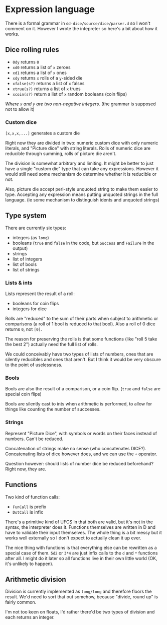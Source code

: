 # Expression language

There is a formal grammar in `dd-dice/source/dice/parser.d` so I won't comment on it.
However I wrote the intepreter so here's a bit about how it works.

## Dice rolling rules


 - `0dy` returns `0`
 - `xd0` returns a list of `x` zeroes
 - `xd1` returns a list of `x` ones
 - `xdy` returns `x` rolls of a `y`-sided die
 - `xfalse(s?)` returns a list of `x` falses
 - `xtrue(s?)` returns a list of `x` trues
 - `xcoin(s?)` return a list of `x` random booleans (coin flips)

_Where `x` and `y` are two non-negative integers._ (the grammar is supposed not to allow it)

### Custom dice

`[x,x,x,...]` generates a custom die

Right now they are divided in two: numeric custom dice with only numeric literals,
and "Picture dice" with string literals. Rolls of numeric dice are reducible through
summing, rolls of picture die aren't.

The division is somewhat arbitrary and limiting. It might be better to just 
have a single "custom die" type that can take any expressions. However it would
still need some mechanism do determine whether it is reducible or not.

Also, picture die accept perl-style unquoted string to make them easier to type.
Accepting any expression means putting unquoted strings in the full language.
(ie some mechanism to distinguish idents and unquoted strings)

## Type system

There are currently six types:
 - integers (as `long`)
 - booleans (`true` and `false` in the code, but `Success` and `Failure` in the output)
 - strings
 - list of integers
 - list of bools
 - list of strings

### Lists & ints

Lists represent the result of a roll:
 - booleans for coin flips
 - integers for dice

Rolls are "reduced" to the sum of their parts when subject to arithmetic or
comparisons (a roll of 1 bool is reduced to that bool).
Also a roll of 0 dice returns `0`, not `[0]`.

The reason for preserving the rolls is that some functions
(like "roll 5 take the best 2") actually need the full list of rolls.

We could conceivably have two types of lists of numbers, ones that are silently
reducibles and ones that aren't. But I think it would be very obscure to the
point of uselessness.

### Bools

Bools are also the result of a comparison, or a coin flip.
(`true` and `false` are special coin flips)

Bools are silently cast to ints when arithmetic is performed,
to allow for things like counting the number of successes.


### Strings

Represent "Picture Dice", with symbols or words on their faces instead of numbers.
Can't be reduced.

Concatenation of strings make no sense (who concatenates DICE?). Concatenating
lists of dice however does, and we can use the `+` operator.

Question however: should lists of number dice be reduced beforehand? Right now,
they are.



## Functions

Two kind of function calls:
 - `FunCall` is prefix
 - `DotCall` is infix

There's a primitive kind of UFCS in that both are valid, but it's not in the
syntax, the interpreter does it. Functions themselves are written in D and have
to validate their input themselves. The whole thing is a bit messy but it works
well externally so I don't expect to actually clean it up ever.

The nice thing with functions is that everything else can be rewritten as a 
special case of them. `5d2` or `3*4` are just infix calls to the `d` and `*`
functions after all. I might do it later so all functions live in their own
little world (OK, it's unlikely to happen).

## Arithmetic division

Division is currently implemented as `long/long` and therefore floors the result.
We'd need to sort that out somehow, because "divide, round up" is fairly common.

I'm not too keen on floats, I'd rather there'd be two types of division and each
returns an integer.